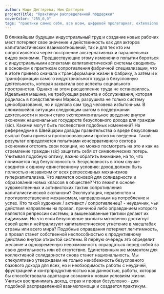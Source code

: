 ```yaml
---
author: Надя Дегтярева, Ник Дегтярев
projectTitle: "Практикум распределенной поддержки"
coverColor: "255,0,0"
tags: "практики самих себя, все всем, цифровой пролетариат, extensions, добывающий капитализм, великий камень, пвт, производственная драма, протоколы самоорганизации"
---
```


В ближайшем будущем индустриальный труд и создание новых рабочих мест потеряют свое значение и действенность как для акторов капиталистических взаимоотношений, так и для тех кто им сопротивляется через построение альтернативных и параллельных видов экономик. Предшествующие этому изменению попытки бороться с индустриальными аспектами капиталистической системы сводились в основном к практикам сопротивления фабричной специализации, что в итоге привело сначала к трансформации жизни в фабрику, а затем и к трансформации самого индустриального труда в безусловную деятельность, которая захватила все аспекты социального пространства. Однако на этом расщепление труда не остановилось. Идеальная машина, не требующая ремонта и обслуживания, которая родилась в представлении Маркса, разрушила не только систему ценообразования, но и сделала сам труд человека избыточным. В сложившейся ситуации следующим шагом в поддержании деятельности и жизни стало экспериментальное введение внутри экономик национальных государств безусловного дохода для граждан (sic).
Какими могут быть последствия подобных изменений? На референдуме в Швейцарии доводы правительства о вреде безусловных выплат были приняты проголосовавшими против их введения. Такой результат определяется попытками консервативного сектора экономики отстоять свои позиции, но можно посмотреть на это и как на стремление граждан (sic) защитить себя от символических потерь. Учитывая подобную оптику, важно обратить внимание, на то, что понимается под безусловностью. Безусловность в этом случае сводится к одному единственному условию: доход должен быть полностью независим от всех репрессивных механизмов гиперкапитализма.
Что является основой для солидарности и образования новых классов в обществе? Что лежит в основе художественных и активистских тактик сопротивления капиталистической экспансии? Эксплуатация, неравенство и противопоставление механизмам, направленным на потребление и успех. Кто такой художник / активист / сопротивленец? - неудачник, чьи действия направлены на провал, причиной либо оправданием которого являются репрессии системы, а вышеназванные тактики делают их видимыми. Но что если безусловные выплаты мгновенно достигнут своей цели и нейтрализуют капиталистическое угнетение в масштабах страны или всего мира? Подобные оправдания потеряют легитимность, а провал станет собственной неспособностью к продуктивному действию внутри открытой системы. В первую очередь это определит желание и одновременную невозможность оправдаться перед собой за свою деятельность или её отсутствие. Единственным же моментом для коллективной солидарности снова станет национальность.
Мы спекулятивно утверждаем не только неизбежность безусловного базового дохода для всех, но и необходимость работы с неудачей, фрустрацией и контрпродуктивностью как данностью, работы, которая бы способствовала адаптации сознания к новым условиям жизни. Учиться воспринимать доход, страх и провал безусловно - для подобной распределенной взаимопомощи и создается практикум.
